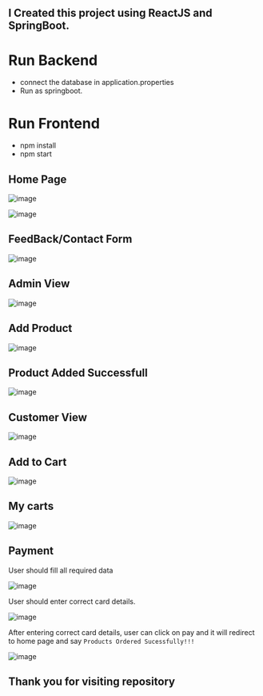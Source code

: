 ## I Created this project using ReactJS and SpringBoot.
# Run Backend
- connect the database in application.properties
- Run as springboot.
# Run Frontend
- npm install
- npm start 

## Home Page
![image](https://github.com/naveen5655/Ecommerce-using-SpringBoot-and-React.js/assets/89301294/57623f29-7e10-4f8e-aa20-485bf60ee33b)

![image](https://github.com/naveen5655/Ecommerce-using-SpringBoot-and-React.js/assets/89301294/9a3e74ff-9bf5-4bce-8f93-26148d6a4227)

## FeedBack/Contact Form
![image](https://github.com/naveen5655/Ecommerce-using-SpringBoot-and-React.js/assets/89301294/6e1ded73-264c-4d5e-b758-02529ac1dbdc)

## Admin View
![image](https://github.com/naveen5655/Ecommerce-using-SpringBoot-and-React.js/assets/89301294/cdf78186-00d3-4d5d-8c1f-5d2ac4d72e39)



## Add Product
![image](https://github.com/naveen5655/Ecommerce-using-SpringBoot-and-React.js/assets/89301294/bede807a-c0fb-42c3-ab28-407f9d5d6527)


## Product Added Successfull
![image](https://github.com/naveen5655/Ecommerce-using-SpringBoot-and-React.js/assets/89301294/e9f16bc0-2063-4448-88e5-460d5bcf24ec)

## Customer View
![image](https://github.com/naveen5655/icecream/assets/89301294/dafa5d23-e36e-4126-a491-dfeb288d3688)


## Add to Cart
![image](https://github.com/naveen5655/Ecommerce-using-SpringBoot-and-React.js/assets/89301294/6ad8fbd8-e0ac-4597-aed9-c7af1c01ac91)

## My carts
![image](https://github.com/naveen5655/icecream/assets/89301294/4941835f-2d41-45bd-86e7-c576c19db214)

## Payment 

User should fill all required data

![image](https://github.com/naveen5655/SHOPMELLA/assets/89301294/728c8159-78cb-41d6-8f03-943e139e81ec)

User should enter correct card details.

![image](https://github.com/naveen5655/SHOPMELLA/assets/89301294/a26284d7-4d63-4836-b796-4d3e859b6a2d)

After entering correct card details, user can click on pay and it will redirect to home page and say `Products Ordered Sucessfully!!!`

![image](https://github.com/naveen5655/SHOPMELLA/assets/89301294/9d88553a-9c2c-499b-89cb-8bebbf2276a6)


## Thank you for visiting repository




